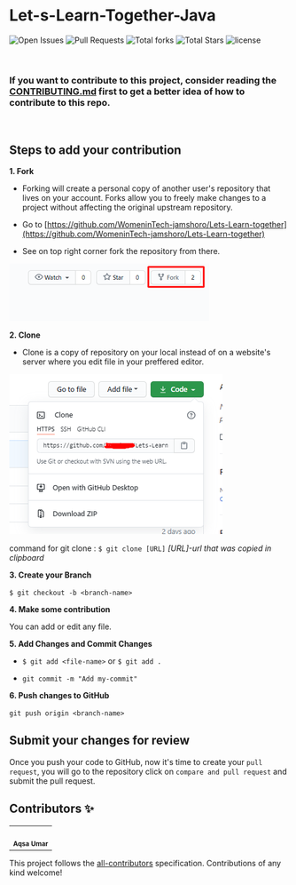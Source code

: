 # Let-s-Learn-Together-Java
![Open Issues](https://img.shields.io/github/issues-raw/WomeninTech-jamshoro/Let-s-Learn-Together-Java?color=%239e6eff&style=for-the-badge)
![Pull Requests](https://img.shields.io/github/issues-pr-raw/WomeninTech-jamshoro/Let-s-Learn-Together-Java?color=%2302b09f&style=for-the-badge)
![Total forks](https://img.shields.io/github/issues/WomeninTech-jamshoro/Let-s-Learn-Together-Java?color=%2300bfff&style=for-the-badge)
![Total Stars](https://img.shields.io/github/stars/WomeninTech-jamshoro/Let-s-Learn-Together-Java?color=%23fca503&style=for-the-badge)
![license](https://img.shields.io/github/license/WomeninTech-jamshoro/Let-s-Learn-Together-Java?color=%23ff47b6&style=for-the-badge)


<br>

### If you want to contribute to this project, consider reading the [CONTRIBUTING.md](CONTRIBUTING.md) first to get a better idea of how to contribute to this repo.

<br>


## Steps to add your contribution

**1. Fork**

- Forking will create a personal copy of another user's repository that lives on your account. Forks allow you to freely make changes to a project without affecting the original upstream repository.

- Go to [https://github.com/WomeninTech-jamshoro/Lets-Learn-together](https://github.com/WomeninTech-jamshoro/Lets-Learn-together)

- See on top right corner fork the repository from there.

![Fork](/assets/fork.png "Fork")

**2. Clone**

- Clone is a copy of repository on your local instead of on a website's server where you edit file in your preffered editor.

![Clone](/assets/clone.png "Clone")

command for git clone : `$ git clone [URL]`
*[URL]-url that was copied in clipboard*

**3. Create your Branch** 
 
`$ git checkout -b <branch-name>`

**4. Make some contribution**

You can add or edit any file.

**5. Add Changes and Commit Changes**

- `$ git add <file-name>` or `$ git add . `

- `git commit -m "Add my-commit" `

**6. Push changes to GitHub**

`git push origin <branch-name>`
 
## Submit your changes for review

Once you push your code to GitHub, now it's time to create your `pull request`, you will go to the repository click on `compare and pull request` and submit the pull request.







## Contributors ✨


<!-- ALL-CONTRIBUTORS-LIST:START - Do not remove or modify this section -->
<!-- prettier-ignore-start -->
<!-- markdownlint-disable -->
<table>
  <tr>
    <td align="center"><a https://github.com/Aqsa48"><img src="https://avatars2.githubusercontent.com/u/21342218?s=400&u=ed9029fb3dd9826f44499c96a595eb319ab332a8&v=4" width="100px;" alt=""/><br /><sub><b>Aqsa Umar</b></sub></a><br /></td>
  </tr>
</table>

<!-- markdownlint-enable -->
<!-- prettier-ignore-end -->
<!-- ALL-CONTRIBUTORS-LIST:END -->

This project follows the [all-contributors](https://github.com/all-contributors/all-contributors) specification. Contributions of any kind welcome!
